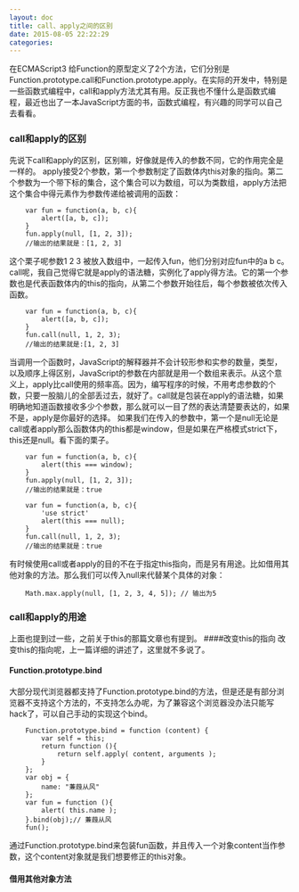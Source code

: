```yaml
---
layout: doc
title: call、apply之间的区别
date: 2015-08-05 22:22:29
categories: 
---
```

在ECMAScript3 给Function的原型定义了2个方法，它们分别是Function.prototype.call和Function.prototype.apply。在实际的开发中，特别是一些函数式编程中，call和apply方法尤其有用。反正我也不懂什么是函数式编程，最近也出了一本JavaScript方面的书，函数式编程，有兴趣的同学可以自己去看看。<!--more-->
### call和apply的区别
先说下call和apply的区别，区别嘛，好像就是传入的参数不同，它的作用完全是一样的。
apply接受2个参数，第一个参数制定了函数体内this对象的指向。第二个参数为一个带下标的集合，这个集合可以为数组，可以为类数组，apply方法把这个集合中得元素作为参数传递给被调用的函数：

        var fun = function(a, b, c){
            alert([a, b, c]);
        }
        fun.apply(null, [1, 2, 3]);
        //输出的结果就是：[1, 2, 3]

这个栗子呢参数1 2 3 被放入数组中，一起传入fun，他们分别对应fun中的a b c。
call呢，我自己觉得它就是apply的语法糖，实例化了apply得方法。它的第一个参数也是代表函数体内的this的指向，从第二个参数开始往后，每个参数被依次传入函数。

        var fun = function(a, b, c){
            alert([a, b, c]);
        }
        fun.call(null, 1, 2, 3);
        //输出的结果就是:[1, 2, 3]

当调用一个函数时，JavaScript的解释器并不会计较形参和实参的数量，类型，以及顺序上得区别，JavaScript的参数在内部就是用一个数组来表示。从这个意义上，apply比call使用的频率高。因为，编写程序的时候，不用考虑参数的个数，只要一股脑儿的全部丢过去，就好了。call就是包装在apply的语法糖，如果明确地知道函数接收多少个参数，那么就可以一目了然的表达清楚要表达的，如果不是，apply是你最好的选择。
如果我们在传入的参数中，第一个是null无论是call或者apply那么函数体内的this都是window，但是如果在严格模式strict下，this还是null。看下面的栗子。

        var fun = function(a, b, c){
            alert(this === window);
        }
        fun.apply(null, [1, 2, 3]);
        //输出的结果就是：true

        var fun = function(a, b, c){
            'use strict'
            alert(this === null);
        }
        fun.call(null, 1, 2, 3);
        //输出的结果就是：true


有时候使用call或者apply的目的不在于指定this指向，而是另有用途。比如借用其他对象的方法。那么我们可以传入null来代替某个具体的对象：

        Math.max.apply(null, [1, 2, 3, 4, 5]); // 输出为5

### call和apply的用途
上面也提到过一些，之前关于this的那篇文章也有提到。
####改变this的指向
改变this的指向呢，上一篇详细的讲述了，这里就不多说了。
#### Function.prototype.bind
大部分现代浏览器都支持了Function.prototype.bind的方法，但是还是有部分浏览器不支持这个方法的，不支持怎么办呢，为了兼容这个浏览器没办法只能写hack了，可以自己手动的实现这个bind。

        Function.prototype.bind = function (content) {
            var self = this;
            return function (){
                return self.apply( content, arguments );
            }
        };
        var obj = {
            name: "蒹葭从风"
        };
        var fun = function (){
            alert( this.name );
        }.bind(obj);// 蒹葭从风
        fun();

通过Function.prototype.bind来包装fun函数，并且传入一个对象content当作参数，这个content对象就是我们想要修正的this对象。
#### 借用其他对象方法



